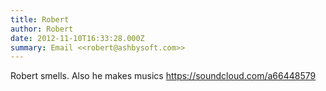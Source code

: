 ```yaml
---
title: Robert
author: Robert
date: 2012-11-10T16:33:28.000Z
summary: Email <<robert@ashbysoft.com>>
---
```

Robert smells. Also he makes musics <https://soundcloud.com/a66448579>
